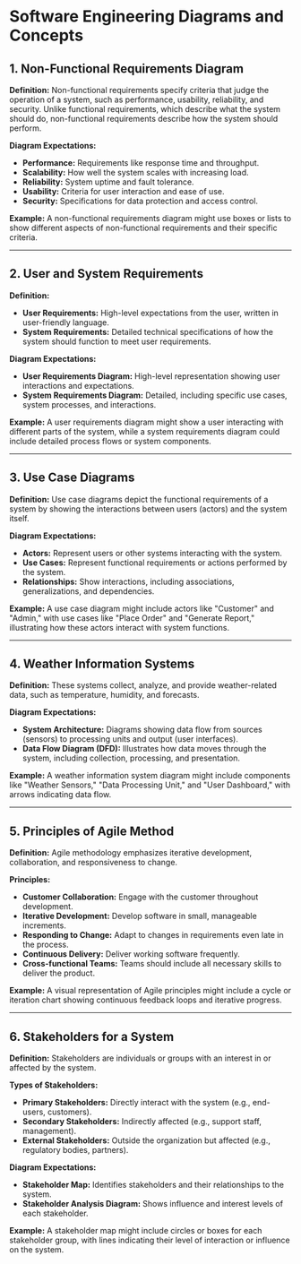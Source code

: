 # Software Engineering Diagrams and Concepts

## 1. Non-Functional Requirements Diagram

**Definition:**
Non-functional requirements specify criteria that judge the operation of a system, such as performance, usability, reliability, and security. Unlike functional requirements, which describe what the system should do, non-functional requirements describe how the system should perform.

**Diagram Expectations:**

- **Performance:** Requirements like response time and throughput.
- **Scalability:** How well the system scales with increasing load.
- **Reliability:** System uptime and fault tolerance.
- **Usability:** Criteria for user interaction and ease of use.
- **Security:** Specifications for data protection and access control.

**Example:**
A non-functional requirements diagram might use boxes or lists to show different aspects of non-functional requirements and their specific criteria.

---

## 2. User and System Requirements

**Definition:**

- **User Requirements:** High-level expectations from the user, written in user-friendly language.
- **System Requirements:** Detailed technical specifications of how the system should function to meet user requirements.

**Diagram Expectations:**

- **User Requirements Diagram:** High-level representation showing user interactions and expectations.
- **System Requirements Diagram:** Detailed, including specific use cases, system processes, and interactions.

**Example:**
A user requirements diagram might show a user interacting with different parts of the system, while a system requirements diagram could include detailed process flows or system components.

---

## 3. Use Case Diagrams

**Definition:**
Use case diagrams depict the functional requirements of a system by showing the interactions between users (actors) and the system itself.

**Diagram Expectations:**

- **Actors:** Represent users or other systems interacting with the system.
- **Use Cases:** Represent functional requirements or actions performed by the system.
- **Relationships:** Show interactions, including associations, generalizations, and dependencies.

**Example:**
A use case diagram might include actors like "Customer" and "Admin," with use cases like "Place Order" and "Generate Report," illustrating how these actors interact with system functions.

---

## 4. Weather Information Systems

**Definition:**
These systems collect, analyze, and provide weather-related data, such as temperature, humidity, and forecasts.

**Diagram Expectations:**

- **System Architecture:** Diagrams showing data flow from sources (sensors) to processing units and output (user interfaces).
- **Data Flow Diagram (DFD):** Illustrates how data moves through the system, including collection, processing, and presentation.

**Example:**
A weather information system diagram might include components like "Weather Sensors," "Data Processing Unit," and "User Dashboard," with arrows indicating data flow.

---

## 5. Principles of Agile Method

**Definition:**
Agile methodology emphasizes iterative development, collaboration, and responsiveness to change.

**Principles:**

- **Customer Collaboration:** Engage with the customer throughout development.
- **Iterative Development:** Develop software in small, manageable increments.
- **Responding to Change:** Adapt to changes in requirements even late in the process.
- **Continuous Delivery:** Deliver working software frequently.
- **Cross-functional Teams:** Teams should include all necessary skills to deliver the product.

**Example:**
A visual representation of Agile principles might include a cycle or iteration chart showing continuous feedback loops and iterative progress.

---

## 6. Stakeholders for a System

**Definition:**
Stakeholders are individuals or groups with an interest in or affected by the system.

**Types of Stakeholders:**

- **Primary Stakeholders:** Directly interact with the system (e.g., end-users, customers).
- **Secondary Stakeholders:** Indirectly affected (e.g., support staff, management).
- **External Stakeholders:** Outside the organization but affected (e.g., regulatory bodies, partners).

**Diagram Expectations:**

- **Stakeholder Map:** Identifies stakeholders and their relationships to the system.
- **Stakeholder Analysis Diagram:** Shows influence and interest levels of each stakeholder.

**Example:**
A stakeholder map might include circles or boxes for each stakeholder group, with lines indicating their level of interaction or influence on the system.
